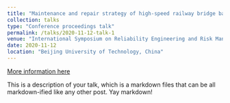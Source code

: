 ```yaml
---
title: "Maintenance and repair strategy of high-speed railway bridge based on time-dependent reliability"
collection: talks
type: "Conference proceedings talk"
permalink: /talks/2020-11-12-talk-1
venue: "International Symposium on Reliability Engineering and Risk Management"
date: 2020-11-12
location: "Beijing University of Technology, China"
---
```


[More information here](http://example2.com)

This is a description of your talk, which is a markdown files that can be all markdown-ified like any other post. Yay markdown!
